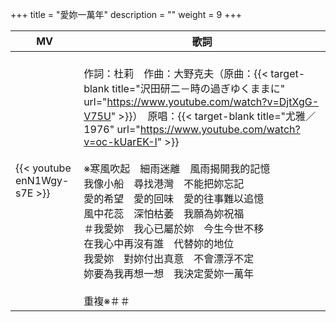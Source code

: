 +++
title = "愛妳一萬年"
description = ""
weight = 9
+++

MV  | 歌詞  
--------------|-------
{{< youtube enN1Wgy-s7E >}}|<br/>作詞：杜莉　作曲：大野克夫（原曲：{{< target-blank title="沢田研二－時の過ぎゆくままに" url="https://www.youtube.com/watch?v=DjtXgG-V75U" >}}）　原唱：{{< target-blank title="尤雅／1976" url="https://www.youtube.com/watch?v=oc-kUarEK-I" >}} <br/><br/>※寒風吹起　細雨迷離　風雨揭開我的記憶<br/>我像小船　尋找港灣　不能把妳忘記<br/>愛的希望　愛的回味　愛的往事難以追憶<br/>風中花蕊　深怕枯萎　我願為妳祝福<br/>＃我愛妳　我心已屬於妳　今生今世不移<br/>在我心中再沒有誰　代替妳的地位<br/>我愛妳　對妳付出真意　不會漂浮不定<br/>妳要為我再想一想　我決定愛妳一萬年<br/><br/>重複※＃＃